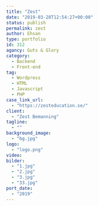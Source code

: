 ```yaml
---
title: "Zest"
date: "2019-03-28T12:54:27+00:00"
status: publish
permalink: zest
author: Ehsan
type: portfolio
id: 312
agancy: Guts & Glory
category:
  - Backend
  - Front-end
tag:
  - Wordpress
  - HTML
  - Javascript
  - PHP
case_link_url:
  - "https://zesteducation.se/"
client:
  - "Zest Bemanning"
tagline:
  - ""
background_image:
  - "bg.jpg"
logo:
  - "logo.png"
video:
bilder:
  - "1.jpg"
  - "2.jpg"
  - "3.jpg"
  - "33.jpg"
port_date:
  - "2019"
---
```

